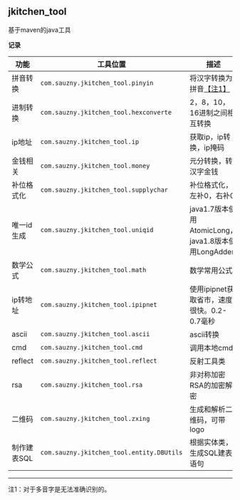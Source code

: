 ## jkitchen_tool

基于maven的java工具

**记录**

| 功能 | 工具位置 | 描述 |
|--------|--------|--------|
| 拼音转换 | `com.sauzny.jkitchen_tool.pinyin` | 将汉字转换为拼音[【注1】](#jump_1) |
| 进制转换 | `com.sauzny.jkitchen_tool.hexconverte` | 2，8，10，16进制之间相互转换 |
| ip地址 | `com.sauzny.jkitchen_tool.ip` | 获取ip，ip转换，ip掩码 |
| 金钱相关 | `com.sauzny.jkitchen_tool.money` | 元分转换，转汉字金钱 |
| 补位格式化 | `com.sauzny.jkitchen_tool.supplychar` | 补位格式化，左补0，右补0 |
| 唯一id生成 | `com.sauzny.jkitchen_tool.uniqid` | java1.7版本使用AtomicLong，java1.8版本使用LongAdder |
| 数学公式 | `com.sauzny.jkitchen_tool.math` | 数学常用公式 |
| ip转地址 | `com.sauzny.jkitchen_tool.ipipnet` | 使用ipipnet获取省市，速度很快。0.2-0.7毫秒 |
| ascii | `com.sauzny.jkitchen_tool.ascii` | ascii转换 |
| cmd | `com.sauzny.jkitchen_tool.cmd` | 调用本地cmd |
| reflect | `com.sauzny.jkitchen_tool.reflect` | 反射工具类 |
| rsa | `com.sauzny.jkitchen_tool.rsa` | 非对称加密RSA的加密解密 |
| 二维码 | `com.sauzny.jkitchen_tool.zxing` | 生成和解析二维码，可带logo |
| 制作建表SQL | `com.sauzny.jkitchen_tool.entity.DBUtils` | 根据实体类，生成SQL建表语句 |

* * *

注1：对于多音字是无法准确识别的。
